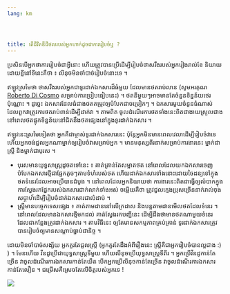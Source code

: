 ```yaml
---
lang: km




title: តើ​ជីវិត​ឌី​ជីថល​របស់​អ្នក​ហាក់​ដូចជា​​ការ​រៀបចំ​​​ឬ ?
---
```


ប្រសិន​បើ​អ្នក​​ថាការ​រៀបចំ​ជា​​​អ្វី​នោះ ហើយ​ត្រូវ​បាន​ប្រើ​ដើម្បី​រៀបចំ​​ថាស​​រឹង​របស់​អ្នករៀង​រាល់​​ខែ និយាយ​ដោយ​ខ្លី​នៅទីនេះ​គឺថា ៖ លីនុច​មិន​ចាំបាច់​រៀបចំ​​​នោះ​ទេ ។

ឥឡូវ​ស្រមៃ​ថា ថាស​រឹង​របស់​អ្នក​ជាទូរ​ដាក់​​ឯកសារ​​ដ៏​ធំ​មួយ​ ដែល​មាន​ថត​រាប់​លាន (សូម​អរគុណ <a href="http://www.pps.jussieu.fr/~dicosmo/">Roberto 
Di Cosmo</a> សម្រាប់​ការ​​ប្រៀបធៀបនេះ​) ។ ថត​នីមួយៗ​អាច​មាន​តែ​ចំនួន​ទិន្នន័យ​ថេរ​ប៉ុណ្ណោះ ។ ដូច្នេះ ឯកសារ​ដែល​ធំជាង​ថត​​​​តម្រូវ​ឲ្យ​​​បំបែក​ជា​ចម្រៀកៗ ។ ឯកសារ​មួយ​ចំនួន​ធំណាស់ ដែល​ពួកវា​ត្រូវ​​ការ​ថត​រាប់​ពាន់​ដើម្បី​ដាក់​វា ។ តាម​ពិត ចូល​ដំណើរការ​ថត​ទាំង​នេះ​ពិតជា​ងាយស្រួល​ជាង​ នៅ​ពេល​ថត​​ផ្ទុក​ទិន្នន័យ​នៅ​ជិត​នឹង​ថត​ផ្សេង​នៅ​ក្នុងទូរ​ដាក់​ឯកសារ ។

ឥឡូវ​នេះ​ស្រមៃ​ទៀត​ថា អ្នក​គឺ​ជា​ម្ចាស់​ទូរ​ដាក់​ឯកសារ​នេះ ប៉ុន្តែ​អ្នក​មិន​មាន​ពេល​វេលា​ដើម្បី​រៀបចំ​វា​ទេ ហើយ​អ្នក​ចង់​ជួល​អ្នក​ណា​ម្នាក់​ឲ្យ​រៀបចំ​វា​សម្រាប់​អ្នក ។ មាន​មនុស្ស​ពីរ​នាក់​សម្រាប់ការងារ​នេះ ម្នាក់ជា​ស្ត្រី និង​ម្នាក់​ជា​​​បុរស ។

<ul>

<li>បុរស​មាន​យុទ្ធសាស្ត្រ​ដូច​តទៅ​នេះ ៖ គាត់​គ្រាន់​តែ​សម្អាត​ថត​ នៅពេល​ដែល​យក​ឯកសារ​ចេញ បំបែក​ឯកសារ​ថ្មី​ជា​ផ្នែក​តូចៗ​តាម​ទំហំ​របស់​ថត ហើយ​ដាក់​ឯកសារ​ទាំង​នោះ​ដោយ​ចៃដន្យ​​ទៅ​ក្នុង​ថត​ទំនេរ​ដែល​អាច​ប្រើ​បាន​ដំបូង ។ នៅពេល​ដែល​អ្នក​និយាយថា ការ​ងារ​នេះ​ពិត​ជា​​ធ្វើ​ឲ្យ​​លំបាក​ក្នុងការ​ស្វែងរក​ផ្នែក​របស់​ឯកសារ​ជាក់លាក់​ទាំង​អស់ ចម្លើយ​គឺ​ថា ត្រូវ​ជួល​ក្មេង​ប្រុស​ច្រើន​នាក់​​រាល់​ចុង​សប្ដាហ៍​ដើម្បី​​​រៀបចំ​ដាក់​ឯកសារ​ជា​លំដាប់ ។</li>

<li>ស្ត្រី​​មាន​បច្ចេកទេស​ផ្សេង​ ​៖ គាត់​តាមដាន​​នៅ​លើ​ក្រដាស និង​បន្ត​តាមដាន​មើល​ថត​ដែល​ទំនេរ ។ នៅពេល​ដែល​មាន​ឯកសារ​ថ្មី​មក​ដល់ គាត់​ស្វែងរក​បញ្ជី​នេះ​ ដើម្បី​ដឹង​ថា​មាន​ថត​ណា​មួយ​ទំនេរ ដែលជា​កន្លែង​ត្រូវ​ដាក់​ឯកសារ ។ តាម​វិធី​នេះ ឲ្យ​តែ​មាន​សកម្មភាព​គ្រប់គ្រាន់ ទូរ​ដាក់​ឯកសារ​ត្រូវបាន​រៀបចំ​ឲ្យ​មាន​សណ្ដាប់​ធ្នាប់​ជា​និច្ច ។</li>

</ul>

ដោយ​មិន​ចាំបាច់​សង្ស័យ អ្នក​គួរតែ​ជួល​ស្ត្រី​ (អ្នក​គួរ​តែដឹង​អំពី​រឿង​នេះ ស្ត្រី​គឺ​ជា​អ្នក​រៀបចំបាន​​ល្អ​​ជាង :) ) ។  មែន​ហើយ វីនដូ​​ប្រើ​ជា​​យុទ្ធសាស្ត្រ​​ទី​មួយ ហើយ​លីនុច​ប្រើ​យុទ្ធសាស្ត្រ​ទី​ពីរ ​។ អ្នកប្រើ​វីនដូ​កាន់តែ​ច្រើន វា​ចូលដំណើរការ​ឯកសារ​កាន់​តែ​យឺត បើក​អ្នក​ប្រើ​លីនុច​កាន់តែ​ច្រើន វា​ចូល​ដំណើរការ​ឯកសារ​កាន់តែ​លឿន ។ ជម្រើស​គឺ​ស្រេច​តែ​លើ​ចិត្ត​របស់​អ្នក​ទេ !

<img src="Images/defragment.png" />




